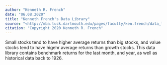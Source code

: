 ```yaml
---
author: "Kenneth R. French"
date: "06.08.2020"
title: "Kenneth French's Data Library"
source: "<http://mba.tuck.dartmouth.edu/pages/faculty/ken.french/data_library.html>"
citation: "Copyright 2020 Kenneth R. French"
---
```


Small stocks tend to have higher average returns than big stocks, and value stocks tend to have higehr average returns than growth stocks. This data library contains benchmark returns for the last month, and year, as well as historical data back to 1926.
